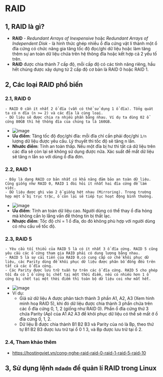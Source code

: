 # RAID
## 1, RAID là gì?
* **RAID** - *Redundant Arrays of Inexpensive* hoặc *Redundant Arrays of Independent Disk* - là hình thức ghép nhiều ổ đĩa cứng vật lí thành một ổ đĩa cứng có chức năng gia tăng tốc độ đọc/ghi dữ liệu hoặc làm tăng thêm sự an toàn dữ liệu chứa trên hệ thông đĩa hoặc kết hợp cả 2 yếu tố trên.
* **RAID** được chia thành 7 cấp độ, mỗi cấp độ có các tính năng riêng, hầu hết chúng được xây dựng từ 2 cấp độ cơ bản là RAID 0 hoặc RAID 1.
## 2, Các loại RAID phổ biến
### 2.1, RAID 0
```
- RAID 0 cần ít nhất 2 ổ đĩa (vẫn có thể sử dụng 1 ổ đĩa). Tổng quát ta có n đĩa (n >= 2) và các đĩa là cùng loại.
- Dữ liệu sẽ được chia ra nhiều phần bằng nhau. Ví dụ ta dùng 02 ổ cứng 80GB thì hệ thống đĩa của chúng ta là 160GB.
```
* ![image](https://user-images.githubusercontent.com/88284121/198221133-b27bab09-6270-4132-a371-7468bd5facfe.png)
* **Ưu điểm**: Tăng tốc độ đọc/ghi đĩa: mỗi đĩa chỉ cần phải đọc/ghi `1/n` lượng dữ liệu được yêu cầu. Lý thuyết thì tốc độ sẽ tăng n lần.
* **Nhước điểm**: Tính an toàn thấp. Nếu một đĩa bị hư thì tất cả dữ liệu trên các đĩa sẽ còn lại sẽ không sử dụng được nữa. Xác suất để mất dữ liệu sẽ tăng n lần so với dùng ổ đĩa đơn.
### 2.2, RAID 1
```
- Đây là dạng RAID cơ bản nhất có khả năng đảm bảo an toàn dữ liệu. Cũng giống như RAID 0, RAID 1 đòi hỏi ít nhất hai đĩa cứng để làm việc.
- Dữ liệu được ghi vào 2 ổ giống hệt nhau (Mirroring). Trong trường hợp một ổ bị trục trặc, ổ còn lại sẽ tiếp tục hoạt động bình thường.
```
* ![image](https://user-images.githubusercontent.com/88284121/198221252-5e41b9a1-ed2d-4d39-8e6b-1502c2301c2f.png)
* **Ưu điểm**: Tính an toàn dữ liệu cao. Người dùng có thể thay ổ đĩa hỏng mà không cần lo lắng vấn đề thông tin bị thất lạc.
* **Nhược điểm**: Tốc độ chỉ = 1 ổ đĩa, do đó không phù hợp với người dùng có nhu cầu về tốc độ.
### 2.3, RAID 5
```
- Yêu cầu tối thiểu của RAID 5 là có ít nhất 3 ổ đĩa cứng. RAID 5 cũng yêu cầu các ổ cứng tham gia RAID phải có dung lượng bằng nhau.
- RAID 5 là sự cải tiến của RAID 0,có cung cấp cơ chế khôi phục dữ liệu, các Parity dùng để khôi phục dữ liệu được phân bố đồng đều trên tất cả các ổ đĩa cứng.
- Các Parity được lưu trữ tuần tự trên các ổ đĩa cứng. RAID 5 cho phép tối đa có 1 ổ cứng bị chết tại một thời điểm, nếu có nhiều hơn 1 ổ cứng bị chết tại một thời điểm thì toàn bộ dữ liệu coi như mất hết. 
```
* ![image](https://user-images.githubusercontent.com/88284121/198221790-4fa7d07f-3768-4f98-b710-b4867a66a3f8.png)
* Ví dụ:
  - Giả sử dữ liệu A được phân tách thành 3 phần A1, A2, A3 (Xem hình minh hoạ RAID 5), khi đó dữ liệu được chia thành 3 phần chứa trên các ổ đĩa cứng 0, 1, 2 (giống như RAID 0). Phần ổ đĩa cứng thứ 3 chứa Parity (Ap) của A1 A2 A3 để khôi phục dữ liệu có thể sẽ mất ở ổ đĩa cứng 0, 1, 2.
  - Dữ liệu B được chia thành B1 B2 B3 và Parity của nó là Bp, theo thứ tự B1 B2 B3 được lưu trữ tại ổ 0 1 3, và Bp được lưu trữ tại ổ 2.
### 2.4, Tham khảo thêm
* https://hostingviet.vn/cong-nghe-raid-raid-0-raid-1-raid-5-raid-10
## 3, Sử dụng lệnh `mdadm` để quản lí RAID trong Linux

